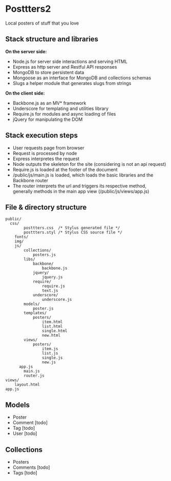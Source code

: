 Posttters2
==========
Local posters of stuff that you love

Stack structure and libraries
-----------------------------

**On the server side:**
- Node.js for server side interactions and serving HTML
- Express as http server and Restful API responses
- MongoDB to store persistent data
- Mongoose as an interface for MongoDB and collections schemas
- Slugs a helper module that generates slugs from strings

**On the client side:**
- Backbone.js as an MV* framework
- Underscore for templating and utilities library
- Require.js for modules and async loading of files
- jQuery for manipulating the DOM

Stack execution steps
---------------------

- User requests page from browser
- Request is processed by node
- Express interpretes the request
- Node outputs the skeleton for the site (considering is not an api request)
- Require.js is loaded at the footer of the document
- /public/js/main.js is loaded, which loads the basic libraries and the Backbone router
- The router interprets the url and triggers its respective method, generally methods in the main app view (/public/js/views/app.js)

File & directory structure
--------------------------

	public/
	  css/
			posttters.css  /* Stylus generated file */
			posttters.styl /* Stylus CSS source file */
		fonts/
		img/
		js/
			collections/
				posters.js
			libs/
				backbone/
					backbone.js
				jquery/
					jquery.js
				require/
					require.js
					text.js
				underscore/
					underscore.js
			models/
				poster.js
			templates/
				posters/
					item.html
					list.html
					single.html
					new.html
			views/
				posters/
					item.js
					list.js
					single.js
					new.js
	      app.js
			main.js
			router.js
	views/
		layout.html
	app.js



Models
------
- Poster
- Comment [todo]
- Tag [todo]
- User [todo]

Collections
-----------
- Posters
- Comments [todo]
- Tags [todo]